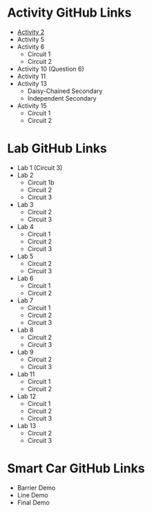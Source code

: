 # Activity GitHub Links
- [Activity 2](https://classroom.github.com/a/GXaak9Wu)
- Activity 5
- Activity 6
  - Circuit 1
  - Circuit 2
- Activity 10 (Question 6)
- Activity 11
- Activity 13
  - Daisy-Chained Secondary
  - Independent Secondary
- Activity 15
  - Circuit 1
  - Circuit 2

# Lab GitHub Links
- Lab 1 (Circuit 3)
- Lab 2
  - Circuit 1b
  - Circuit 2
  - Circuit 3
- Lab 3
  - Circuit 2
  - Circuit 3
- Lab 4
  - Circuit 1
  - Circuit 2
  - Circuit 3
- Lab 5
  - Circuit 2
  - Circuit 3
- Lab 6
  - Circuit 1
  - Circuit 2
- Lab 7
  - Circuit 1
  - Circuit 2
  - Circuit 3
- Lab 8
  - Circuit 2
  - Circuit 3
- Lab 9
  - Circuit 2
  - Circuit 3
- Lab 11
  - Circuit 1
  - Circuit 2
- Lab 12
  - Circuit 1
  - Circuit 2
  - Circuit 3
- Lab 13
  - Circuit 2
  - Circuit 3

# Smart Car GitHub Links
- Barrier Demo
- Line Demo
- Final Demo
